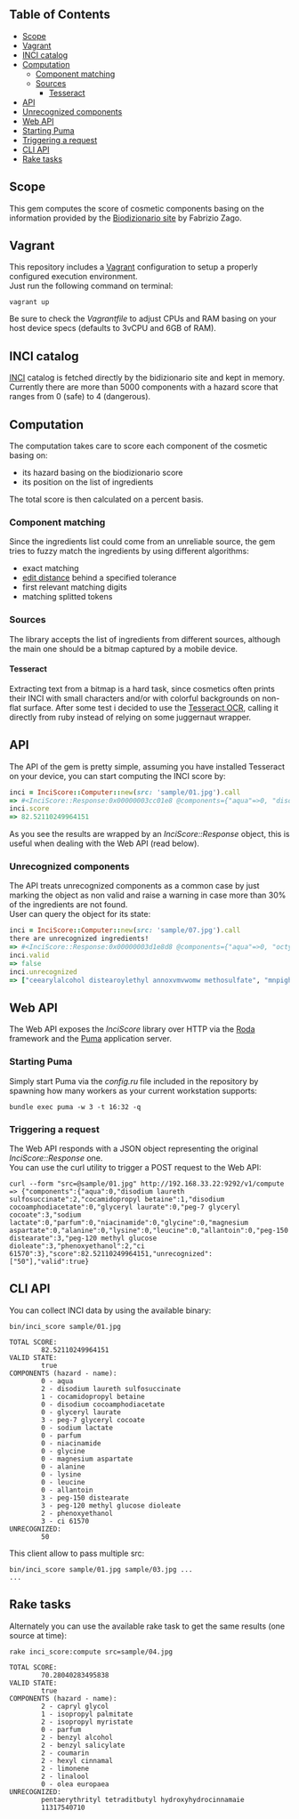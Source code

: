 ## Table of Contents

* [Scope](#scope)
* [Vagrant](#vagrant)
* [INCI catalog](#inci-catalog)
* [Computation](#computation)
  * [Component matching](#component-matching)
  * [Sources](#sources)
    * [Tesseract](#tessract)
* [API](#api)
 * [Unrecognized components](#unrecognized-components)
* [Web API](#web-api)
 * [Starting Puma](#starting-puma)
 * [Triggering a request](#triggering-a-request)
* [CLI API](#cli-api)
* [Rake tasks](#rake-tasks)

## Scope
This gem computes the score of cosmetic components basing on the information provided by the [Biodizionario site](http://www.biodizionario.it/) by Fabrizio Zago.

## Vagrant
This repository includes a [Vagrant]() configuration to setup a properly configured execution environment.  
Just run the following command on terminal:

```
vagrant up
```

Be sure to check the *Vagrantfile* to adjust CPUs and RAM basing on your host device specs (defaults to 3vCPU and 6GB of RAM).

## INCI catalog
[INCI](https://en.wikipedia.org/wiki/International_Nomenclature_of_Cosmetic_Ingredients) catalog is fetched directly by the bidizionario site and kept in memory.  
Currently there are more than 5000 components with a hazard score that ranges from 0 (safe) to 4 (dangerous).

## Computation
The computation takes care to score each component of the cosmetic basing on:
* its hazard basing on the biodizionario score
* its position on the list of ingredients

The total score is then calculated on a percent basis.

### Component matching
Since the ingredients list could come from an unreliable source, the gem tries to fuzzy match the ingredients by using different algorithms:
* exact matching
* [edit distance](https://en.wikipedia.org/wiki/Levenshtein_distance) behind a specified tolerance
* first relevant matching digits 
* matching splitted tokens

### Sources
The library accepts the list of ingredients from different sources, although the main one should be a bitmap captured by a mobile device.  

#### Tesseract
Extracting text from a bitmap is a hard task, since cosmetics often prints their INCI with small characters and/or with colorful backgrounds on non-flat surface. 
After some test i decided to use the [Tesseract OCR](https://github.com/tesseract-ocr/tesseract), calling it directly from ruby instead of relying on some juggernaut wrapper.

## API
The API of the gem is pretty simple, assuming you have installed Tesseract on your device, you can start computing the INCI score by:

```ruby
inci = InciScore::Computer::new(src: 'sample/01.jpg').call
=> #<InciScore::Response:0x00000003cc01e8 @components={"aqua"=>0, "disodium laureth sulfosuccinate"=>2, "cocamidopropyl betaine"=>1, "disodium cocoamphodiacetate"=>0, "glyceryl laurate"=>0, "peg-7 glyceryl cocoate"=>3, "sodium lactate"=>0, "parfum"=>0, "niacinamide"=>0, "glycine"=>0, "magnesium aspartate"=>0, "alanine"=>0, "lysine"=>0, "leucine"=>0, "allantoin"=>0, "peg-150 distearate"=>3, "peg-120 methyl glucose dioleate"=>3, "phenoxyethanol"=>2, "ci 61570"=>3}, @score=82.52110249964151, @unrecognized=["50"], @valid=true>
inci.score
=> 82.52110249964151
```

As you see the results are wrapped by an *InciScore::Response* object, this is useful when dealing with the Web API (read below).

### Unrecognized components
The API treats unrecognized components as a common case by just marking the object as non valid and raise a warning in case more than 30% of the ingredients are not found.  
User can query the object for its state:

```ruby
inci = InciScore::Computer::new(src: 'sample/07.jpg').call
there are unrecognized ingredients!
=> #<InciScore::Response:0x00000003d1e8d8 @components={"aqua"=>0, "octyldecanol 1-"=>1, "niacin"=>0, "linalool"=>2, "caprylyl glycol"=>0, "parfum"=>0}, @score=90.49765583210164, @unrecognized=["ceearylalcohol distearoylethyl annoxvmvwomw methosulfate", "mnpighlapunicifouai", "aceholafruitextract", "camellnasatnaoll", "extract", "f benzoicacid", "5 cadryuucaprictriglvcerideeyrusm", "wmnome j hcmnmcgmciirusmedicalimonum", "peel extract", "j prunusarmeniacakerneloil", "oil", "cfll 04391213"], @valid=false>
inci.valid
=> false
inci.unrecognized
=> ["ceearylalcohol distearoylethyl annoxvmvwomw methosulfate", "mnpighlapunicifouai", "aceholafruitextract", "camellnasatnaoll", "f benzoicacid", "5 cadryuucaprictriglvcerideeyrusm", "wmnome j hcmnmcgmciirusmedicalimonum", "peel extract", "j prunusarmeniacakerneloil", "oil", "cfll 04391213"]
```

## Web API
The Web API exposes the *InciScore* library over HTTP via the [Roda](http://roda.jeremyevans.net/) framework and the [Puma](http://puma.io/) application server.

### Starting Puma
Simply start Puma via the *config.ru* file included in the repository by spawning how many workers as your current workstation supports:
```
bundle exec puma -w 3 -t 16:32 -q
```

### Triggering a request
The Web API responds with a JSON object representing the original *InciScore::Response* one.  
You can use the curl utility to trigger a POST request to the Web API:
```
curl --form "src=@sample/01.jpg" http://192.168.33.22:9292/v1/compute
=> {"components":{"aqua":0,"disodium laureth sulfosuccinate":2,"cocamidopropyl betaine":1,"disodium cocoamphodiacetate":0,"glyceryl laurate":0,"peg-7 glyceryl cocoate":3,"sodium lactate":0,"parfum":0,"niacinamide":0,"glycine":0,"magnesium aspartate":0,"alanine":0,"lysine":0,"leucine":0,"allantoin":0,"peg-150 distearate":3,"peg-120 methyl glucose dioleate":3,"phenoxyethanol":2,"ci 61570":3},"score":82.52110249964151,"unrecognized":["50"],"valid":true}
```

## CLI API
You can collect INCI data by using the available binary:

```
bin/inci_score sample/01.jpg

TOTAL SCORE:
        82.52110249964151
VALID STATE:
        true
COMPONENTS (hazard - name): 
        0 - aqua
        2 - disodium laureth sulfosuccinate
        1 - cocamidopropyl betaine
        0 - disodium cocoamphodiacetate
        0 - glyceryl laurate
        3 - peg-7 glyceryl cocoate
        0 - sodium lactate
        0 - parfum
        0 - niacinamide
        0 - glycine
        0 - magnesium aspartate
        0 - alanine
        0 - lysine
        0 - leucine
        0 - allantoin
        3 - peg-150 distearate
        3 - peg-120 methyl glucose dioleate
        2 - phenoxyethanol
        3 - ci 61570
UNRECOGNIZED:
        50
```

This client allow to pass multiple src:
```
bin/inci_score sample/01.jpg sample/03.jpg ...
...
```

## Rake tasks
Alternately you can use the available rake task to get the same results (one source at time):

```
rake inci_score:compute src=sample/04.jpg

TOTAL SCORE:
        70.28040283495838
VALID STATE:
        true
COMPONENTS (hazard - name): 
        2 - capryl glycol
        1 - isopropyl palmitate
        2 - isopropyl myristate
        0 - parfum
        2 - benzyl alcohol
        2 - benzyl salicylate
        2 - coumarin
        2 - hexyl cinnamal
        2 - limonene
        2 - linalool
        0 - olea europaea
UNRECOGNIZED:
        pentaerythrityl tetraditbutyl hydroxyhydrocinnamaie
        11317540710
```
